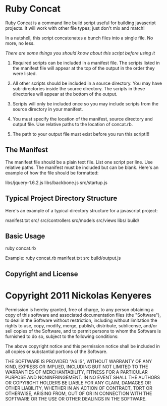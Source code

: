 # Ruby Concat

Ruby Concat is a command line build script useful for building javascript projects. It will work with other 
file types; just don't mix and match!

In a nutshell, this script concatenates a bunch files into a single file. No more, no less.


*There are some things you should know about this script before using it*

1. Required scripts can be included in a manifest file. The scripts listed in the manifest file 
will appear at the top of the output in the order they were listed.

2. All other scripts should be included in a source directory. You may have sub-directories inside
the source directory. The scripts in these directories will appear at the bottom of the output.

3. Scripts will only be included once so you may include scripts from the source directory in your 
manifest.

4. You must specify the location of the manifest, source directory and output file. Use relative 
paths to the location of concat.rb.

5. The path to your output file must exist before you run this script!!!

## The Manifest

The manifest file should be a plain text file. List one script per line. Use relative paths. The 
manifest must be included but can be blank. Here's an example of how the file should be formatted:

libs/jquery-1.6.2.js
libs/backbone.js
src/startup.js

## Typical Project Directory Structure

Here's an example of a typical directory structure for a javascript project:

manifest.txt
src/
src/controllers
src/models
src/views
libs/
build/

## Basic Usage

ruby concat.rb <manifest> <source> <destination>
	
Example: ruby concat.rb manifest.txt src build/output.js

## Copyright and License

# Copyright 2011 Nickolas Kenyeres
Permission is hereby granted, free of charge, to any person obtaining a copy of this software and associated 
documentation files (the "Software"), to deal in the Software without restriction, including without limitation 
the rights to use, copy, modify, merge, publish, distribute, sublicense, and/or sell copies of the Software, and 
to permit persons to whom the Software is furnished to do so, subject to the following conditions:

The above copyright notice and this permission notice shall be included in all copies or substantial 
portions of the Software.

THE SOFTWARE IS PROVIDED "AS IS", WITHOUT WARRANTY OF ANY KIND, EXPRESS OR IMPLIED, INCLUDING BUT NOT LIMITED 
TO THE WARRANTIES OF MERCHANTABILITY, FITNESS FOR A PARTICULAR PURPOSE AND NONINFRINGEMENT. IN NO EVENT SHALL THE 
AUTHORS OR COPYRIGHT HOLDERS BE LIABLE FOR ANY CLAIM, DAMAGES OR OTHER LIABILITY, WHETHER IN AN ACTION OF CONTRACT, 
TORT OR OTHERWISE, ARISING FROM, OUT OF OR IN CONNECTION WITH THE SOFTWARE OR THE USE OR OTHER DEALINGS IN 
THE SOFTWARE.
